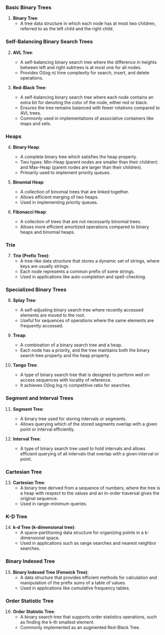 ### Basic Binary Trees
1. **Binary Tree**:
   - A tree data structure in which each node has at most two children, referred to as the left child and the right child.

### Self-Balancing Binary Search Trees
2. **AVL Tree**:
   - A self-balancing binary search tree where the difference in heights between left and right subtrees is at most one for all nodes.
   - Provides O(log n) time complexity for search, insert, and delete operations.

3. **Red-Black Tree**:
   - A self-balancing binary search tree where each node contains an extra bit for denoting the color of the node, either red or black.
   - Ensures the tree remains balanced with fewer rotations compared to AVL trees.
   - Commonly used in implementations of associative containers like maps and sets.

### Heaps
4. **Binary Heap**:
   - A complete binary tree which satisfies the heap property.
   - Two types: Min-Heap (parent nodes are smaller than their children) and Max-Heap (parent nodes are larger than their children).
   - Primarily used to implement priority queues.

5. **Binomial Heap**:
   - A collection of binomial trees that are linked together.
   - Allows efficient merging of two heaps.
   - Used in implementing priority queues.

6. **Fibonacci Heap**:
   - A collection of trees that are not necessarily binomial trees.
   - Allows more efficient amortized operations compared to binary heaps and binomial heaps.

### Trie
7. **Trie (Prefix Tree)**:
   - A tree-like data structure that stores a dynamic set of strings, where keys are usually strings.
   - Each node represents a common prefix of some strings.
   - Used in applications like auto-completion and spell-checking.

### Specialized Binary Trees
8. **Splay Tree**:
   - A self-adjusting binary search tree where recently accessed elements are moved to the root.
   - Useful for sequences of operations where the same elements are frequently accessed.

9. **Treap**:
   - A combination of a binary search tree and a heap.
   - Each node has a priority, and the tree maintains both the binary search tree property and the heap property.

10. **Tango Tree**:
    - A type of binary search tree that is designed to perform well on access sequences with locality of reference.
    - It achieves O(log log n) competitive ratio for searches.

### Segment and Interval Trees
11. **Segment Tree**:
    - A binary tree used for storing intervals or segments.
    - Allows querying which of the stored segments overlap with a given point or interval efficiently.

12. **Interval Tree**:
    - A type of binary search tree used to hold intervals and allows efficient querying of all intervals that overlap with a given interval or point.

### Cartesian Tree
13. **Cartesian Tree**:
    - A binary tree derived from a sequence of numbers, where the tree is a heap with respect to the values and an in-order traversal gives the original sequence.
    - Used in range-minimum queries.

### K-D Tree
14. **k-d Tree (k-dimensional tree)**:
    - A space-partitioning data structure for organizing points in a k-dimensional space.
    - Used in applications such as range searches and nearest neighbor searches.

### Binary Indexed Tree
15. **Binary Indexed Tree (Fenwick Tree)**:
    - A data structure that provides efficient methods for calculation and manipulation of the prefix sums of a table of values.
    - Used in applications like cumulative frequency tables.

### Order Statistic Tree
16. **Order Statistic Tree**:
    - A binary search tree that supports order statistics operations, such as finding the k-th smallest element.
    - Commonly implemented as an augmented Red-Black Tree.


